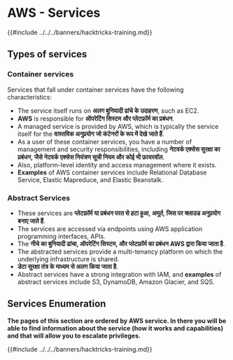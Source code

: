 # AWS - Services

{{#include ../../../banners/hacktricks-training.md}}

## Types of services

### Container services

Services that fall under container services have the following characteristics:

- The service itself runs on **अलग बुनियादी ढांचे के उदाहरण**, such as EC2.
- **AWS** is responsible for **ऑपरेटिंग सिस्टम और प्लेटफ़ॉर्म का प्रबंधन**.
- A managed service is provided by AWS, which is typically the service itself for the **वास्तविक अनुप्रयोग जो कंटेनरों के रूप में देखे जाते हैं**.
- As a user of these container services, you have a number of management and security responsibilities, including **नेटवर्क एक्सेस सुरक्षा का प्रबंधन, जैसे नेटवर्क एक्सेस नियंत्रण सूची नियम और कोई भी फ़ायरवॉल**.
- Also, platform-level identity and access management where it exists.
- **Examples** of AWS container services include Relational Database Service, Elastic Mapreduce, and Elastic Beanstalk.

### Abstract Services

- These services are **प्लेटफ़ॉर्म या प्रबंधन परत से हटा हुआ, अमूर्त, जिस पर क्लाउड अनुप्रयोग बनाए जाते हैं**.
- The services are accessed via endpoints using AWS application programming interfaces, APIs.
- The **नीचे का बुनियादी ढांचा, ऑपरेटिंग सिस्टम, और प्लेटफ़ॉर्म का प्रबंधन AWS द्वारा किया जाता है**.
- The abstracted services provide a multi-tenancy platform on which the underlying infrastructure is shared.
- **डेटा सुरक्षा तंत्र के माध्यम से अलग किया जाता है**.
- Abstract services have a strong integration with IAM, and **examples** of abstract services include S3, DynamoDB, Amazon Glacier, and SQS.

## Services Enumeration

**The pages of this section are ordered by AWS service. In there you will be able to find information about the service (how it works and capabilities) and that will allow you to escalate privileges.**

{{#include ../../../banners/hacktricks-training.md}}

